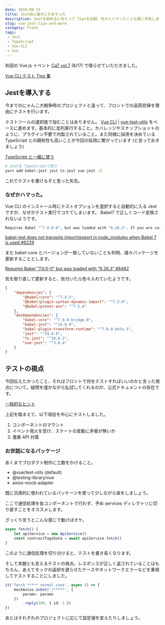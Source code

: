 ```yaml
---
date: 2019-08-15
title: Jest初心者がこれをやった
description: Jestを始めるにあたって Tipsを記録、色々とハマったことも軽く共有します。
slug: vue-jest-tips-and-more
category: Front
tags: 
 - Jest
 - TypeScript
 - Vue-CLI
 - Vue
---
```


秋田の Vue.js イベント [CaT vol.7](https://create-and-think.doorkeeper.jp/events/90155) (8/17) で喋らせていただきました。

<a class="link-preview" href="https://slides.com/jiyuujin/20190817#/">Vue CLI テスト Tips 集</a>

## Jestを導入する

今までのにゃんこ大戦争時のプロジェクトと違って、フロントでの品質担保を理由にテストを行います。

テストツールの選択肢で悩むことはありません。 [Vue CLI](https://cli.vuejs.org/) | [vue-test-utils](https://vue-test-utils.vuejs.org/ja/) をベースに進めます。基本的に並列実行すること。カバレッジやスナップショットのように、プラグイン不要で内製されていること。また同様に採用を決めている TypeScript との親和性も高いことが今回の採用に繋がっています (と言っておきましょう)

<a class="link-preview" href="https://vue-test-utils.vuejs.org/ja/guides/using-with-typescript.html#typescript-%E3%81%A8%E4%B8%80%E7%B7%92%E3%81%AB%E4%BD%BF%E3%81%86">TypeScript と一緒に使う</a>

```bash
# Jestを TypeScriptで使う
yarn add babel-jest jest ts-jest vue-jest -D
```

これでテストを書けるぞと思った矢先。

### なぜかハマった。

Vue CLI のインストール時にテストオプションを選択すると自動的に入る Jest ですが、なぜかテスト実行でコケてしまいます。 Babel7 で正しくコード変換されないようです。

```bash
Requires Babel "^7.0.0-0", but was loaded with "6.26.3". If you are sure you have a compatible version of @babel/core, it is likely that something in your build process is loading the wrong version. Inspect the stack trace of this error to look for the first entry that doesn't mention "@babel/core" or "babel-core" to see what is calling Babel.
```

<a class="link-preview" href="https://github.com/facebook/jest/issues/6229#issuecomment-452388372">babel-jest does not transpile import/export in node_modules when Babel 7 is used #6229</a>

また babel-core とバージョンが一致していないことも判明、諸々パッケージを更新することとします。

<a class="link-preview" href="https://github.com/babel/babel/issues/8482#issuecomment-413927029">Requires Babel “7.0.0-0” but was loaded with “6.26.3” #8482</a>

気を取り直して更新すると、気付いたら色々入れていたようです。

```json
{
    "dependencies": {
        "@babel/core": "^7.4.5",
        "@babel/plugin-syntax-dynamic-import": "^7.2.0",
        "@babel/preset-env": "^7.5.4"
    },
    "devDependencies": {
        "babel-core": "^7.0.0-bridge.0",
        "babel-jest": "^24.8.0",
        "babel-plugin-transform-runtime": "^7.0.0-beta.3",
        "jest": "^24.8.0",
        "ts-jest": "^24.0.2",
        "vue-jest": "^3.0.4"
    }
}
```

## テストの視点

今回伝えたかったこと、それはフロントで何をテストすればいいのかと言った視点について。疑問を僅かながら払拭してくれるのが、公式ドキュメントの存在です。

<a class="link-preview" href="https://vue-test-utils.vuejs.org/ja/guides/#%E4%B8%80%E8%88%AC%E7%9A%84%E3%81%AA%E3%83%92%E3%83%B3%E3%83%88">一般的なヒント</a>

上記を踏まえて、以下項目を中心にテストしました。

1. コンポーネントのマウント
2. イベント発火を受け、ステートの変動に矛盾が無いか
3. 激重 API 対策

### お世話になるパッケージ

あくまでプロダクト制作に工数をかけること。

- @vue/test-utils (default)
- @testing-library/vue
- axios-mock-adapter

既に汎用的に使われているパッケージを使って少しながら楽をしましょう。

ここで通信処理を各コンポーネントで行わず、予め services ディレクトリに切り直すことをオススメします。

ざっくり言うとこんな感じで動けばオケ。

```ts
async fetch() {
    let apiService = new ApiService()
    const contractTagsData = await apiService.fetch()
}
```

このように通信処理を切り分けると、テストを書き易くなります。

そして本題とも言えるテストの視点。レスポンスが正しく返されていることはもちろん、あえてモックの返却を遅らせたケースやネットワークエラーなどを重視してテストすることにしました。

```ts
it('fetch ***** normal case', async () => {
    mockAxios.onGet('/*****', {
        params: params
    })
        .reply(200, { id: 1 })
})
```

あとはそれぞれのプロジェクトに応じて設定値を変えたりしましょう。
